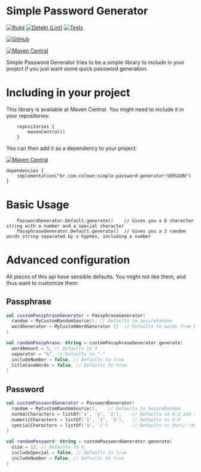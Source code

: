 # Simple Password Generator

[![Build](https://github.com/LeoColman/simple-password-generator/actions/workflows/build.yml/badge.svg)](https://github.com/LeoColman/simple-password-generator/actions/workflows/build.yml)
[![Detekt (Lint)](https://github.com/LeoColman/simple-password-generator/actions/workflows/detekt.yml/badge.svg)](https://github.com/LeoColman/simple-password-generator/actions/workflows/detekt.yml)
[![Tests](https://github.com/LeoColman/simple-password-generator/actions/workflows/tests.yml/badge.svg)](https://github.com/LeoColman/simple-password-generator/actions/workflows/tests.yml)


[![GitHub](https://img.shields.io/github/license/LeoColman/simple-password-generator)](https://github.com/LeoColman/simple-password-generator/blob/master/LICENSE) 

[![Maven Central](https://img.shields.io/maven-central/v/br.com.colman/simple-password-generator)](https://search.maven.org/search?q=g:br.com.colman)

Simple Password Generator tries to be a simple library to include in your project if you just want some quick password
generation.

# Including in your project

This library is available at Maven Central. You might need to include it in your repositories:

```
    repositories {
        mavenCentral()
    }
```

You can then add it as a dependency to your project:

[![Maven Central](https://img.shields.io/maven-central/v/br.com.colman/simple-password-generator)](https://search.maven.org/search?q=g:br.com.colman)

```
dependencies {
    implementation("br.com.colman:simple-password-generator:VERSION")
}
```

# Basic Usage

```
    PasswordGenerator.Default.generate()    // Gives you a 8 character string with a number and a special character
    PassphraseGenerator.Default.generate()  // Gives you a 3 random words string separated by a hyphen, including a number 
```

# Advanced configuration

All pieces of this api have sensible defaults. You might not like them, and thus want to customize them.

## Passphrase

```kotlin
val customPassphraseGenerator = PassphraseGenerator(
  random = MyCustomRandomSource(), // Defaults to SecureRandom
  wordGenerator = MyCustomWordGenerator {}  // Defaults to words from Big F Word List
)
```

```kotlin
val randomPassphrase: String = customPassphraseGenerator.generate(
  wordAmount = 5, // Defaults to 3
  separator = "&", // Defaults to "-"
  includeNumber = false, // Defaults to true
  titleCaseWords = false, // Defaults to true
)
```

## Password

```kotlin
val customPasswordGenerator = PasswordGenerator(
  random = MyCustomRandomSource(),    // Defaults to SecureRandom
  normalCharacters = listOf('x', 'y', 'z'),    // Defaults to A-Z and a-z
  numericCharacters = listOf('1', '2', '3'),   // Defaults to 0-9
  specialCharacters = listOf('$', '/')         // Defaults to @%+\/'!#$^?:,(){?[]~`-_.   
)

```

```kotlin
val randomPassword: String = customPasswordGenerator.generate(
  size = 12, // Defaults to 8
  includeSpecial = false, // Defaults to true
  includeNumber = false, // Defaults to true
)
```

